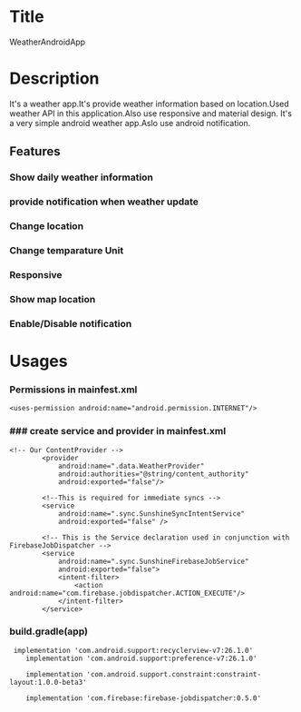 # Title 
WeatherAndroidApp
# Description
It's a weather app.It's provide weather information based on location.Used weather API in this application.Also use responsive and material design.
It's a very simple android weather app.Aslo use android notification.
## Features
### Show daily weather information
### provide notification when weather update
### Change location
### Change temparature Unit
### Responsive
### Show map location
### Enable/Disable notification

# Usages

### Permissions in mainfest.xml
``````````
<uses-permission android:name="android.permission.INTERNET"/>
``````````

### ### create service and provider in mainfest.xml
``````
<!-- Our ContentProvider -->
        <provider
            android:name=".data.WeatherProvider"
            android:authorities="@string/content_authority"
            android:exported="false"/>

        <!--This is required for immediate syncs -->
        <service
            android:name=".sync.SunshineSyncIntentService"
            android:exported="false" />

        <!-- This is the Service declaration used in conjunction with FirebaseJobDispatcher -->
        <service
            android:name=".sync.SunshineFirebaseJobService"
            android:exported="false">
            <intent-filter>
                <action android:name="com.firebase.jobdispatcher.ACTION_EXECUTE"/>
            </intent-filter>
        </service>
``````
### build.gradle(app)
````````
 implementation 'com.android.support:recyclerview-v7:26.1.0'
    implementation 'com.android.support:preference-v7:26.1.0'

    implementation 'com.android.support.constraint:constraint-layout:1.0.0-beta3'

    implementation 'com.firebase:firebase-jobdispatcher:0.5.0'
````````
